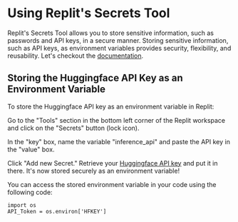 # Using Replit's Secrets Tool
Replit's Secrets Tool allows you to store sensitive information, such as passwords and API keys, in a secure manner. Storing sensitive information, such as API keys, as environment variables provides security, flexibility, and reusability.
Let's checkout the [documentation](https://docs.replit.com/programming-ide/workspace-features/storing-sensitive-information-environment-variables).

## Storing the Huggingface API Key as an Environment Variable
To store the Huggingface API key as an environment variable in Replit:

Go to the "Tools" section in the bottom left corner of the Replit workspace and click on the "Secrets" button (lock icon).

In the "key" box, name the variable "inference_api" and paste the API key in the "value" box.

Click "Add new Secret." Retrieve your [Huggingface API key](https://huggingface.co/settings/tokens) and put it in there. It's now stored securely as an environment variable!

You can access the stored environment variable in your code using the following code:

```python3
import os
API_Token = os.environ['HFKEY']
```